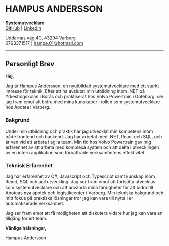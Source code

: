 # HAMPUS ANDERSSON

**Systemutvecklare**  
[GitHub](https://github.com/HampusAndersson01) | [LinkedIn](https://www.linkedin.com/in/hampus-a-0957b9140)  

Uddarnas väg 4C, 43294 Varberg  
0763371517 | hampe.01@hotmail.com  

---

## Personligt Brev

**Hej,**

Jag är Hampus Andersson, en nyutbildad systemutvecklare med ett starkt intresse för teknik. Efter att ha avslutat min utbildning inom .NET på Yrkeshögskolan i Borås och praktiserat hos Volvo Powertrain i Göteborg, ser jag fram emot att bidra med mina kunskaper i rollen som systemutvecklare hos Apotea i Varberg.

### Bakgrund

Under min utbildning och praktik har jag utvecklat min kompetens inom både frontend och backend. Jag har arbetat med .NET, React och SQL, och är van vid att arbeta i agila team. Min tid hos Volvo Powertrain gav mig erfarenhet av att arbeta med komplexa system och att delta i utvecklingen av en intern applikation som förbättrade verksamhetens effektivitet.

### Teknisk Erfarenhet

Jag har erfarenhet av C#, Javascript och Typescript samt kunskap inom React, SQL och agil utveckling. Jag ser fram emot att fortsätta utvecklas som systemutvecklare och att använda mina färdigheter för att bidra till Apoteas nya apotek och logistikcenter i Varberg. Min tekniska bakgrund och mitt fokus på praktiska lösningar tror jag kan vara till nytta i er automatiserade verksamhet.

Jag ser fram emot att få möjligheten att diskutera vidare hur jag kan vara en tillgång för ert team.

**Vänliga hälsningar,**

Hampus Andersson
